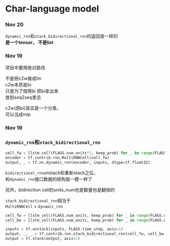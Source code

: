 # Char-language model

### Nov 20
`dynamic_rnn`和`stack_bidirectional_rnn`的返回是一样的  
**是一个tensor， 不是list**


### Nov 19
项目中要用绝对路径

不是把c2w做成lm  
c2w本质是bi  
只是为了借用bi  把bi拿出来  
放到seq2seq里去

c2w(原bi)其实是一个分类，  
可以当成mlp


### Nov 19
### `dynamic_rnn`和`stack_bidirectional_rnn`
``` python
cell_fw = [lstm_cell(FLAGS.num_units*2, keep_prob) for _ in range(FLAGS.num_layer)]
encoder = tf.contrib.rnn.MultiRNNCell(cell_fw)
output, _ = tf.nn.dynamic_rnn(encoder, inputs, dtype=tf.float32)
```
`bidirectional_rnn`unstack和重新stack之后，  
和`dynamic_rnn`接口数据的结构就一模一样了  

另外，bidirection cell的units_num也是数量也是翻倍的


`stack_bidirectional_rnn`相当于  
`MultiRNNCell` + `dynamic_rnn`

``` python
cell_fw = [lstm_cell(FLAGS.num_units, keep_prob) for _ in range(FLAGS.num_layer)]
cell_bw = [lstm_cell(FLAGS.num_units, keep_prob) for _ in range(FLAGS.num_layer)]

inputs = tf.unstack(inputs, FLAGS.time_step, axis=1)
output, _, _ = tf.contrib.rnn.stack_bidirectional_rnn(cell_fw, cell_bw, inputs=inputs, dtype=tf.float32)
output = tf.stack(output, axis=1)

```

